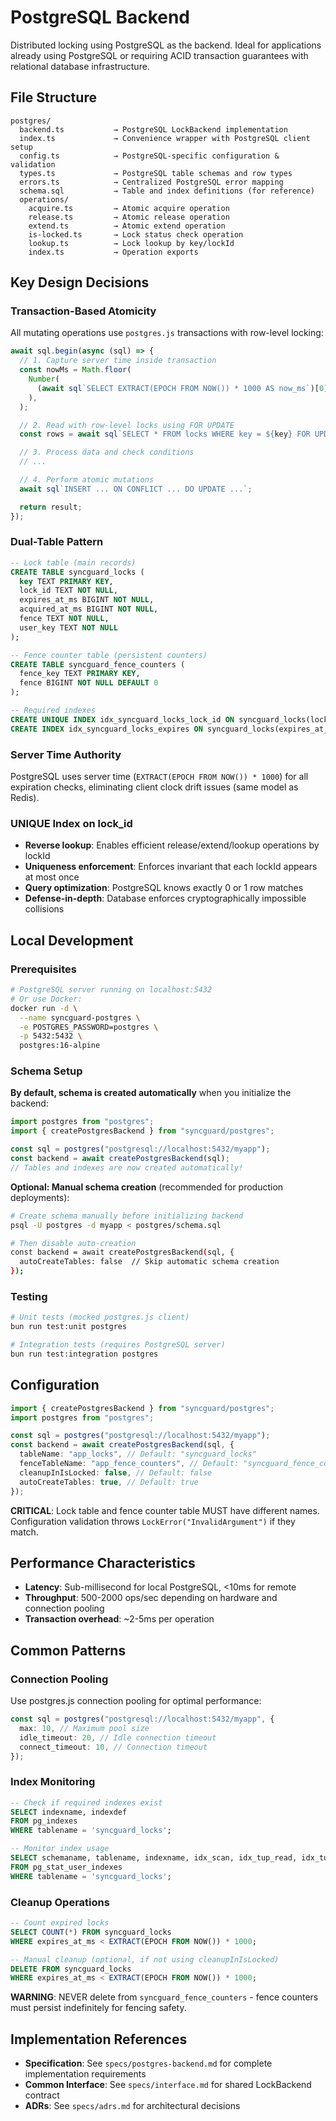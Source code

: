 # PostgreSQL Backend

Distributed locking using PostgreSQL as the backend. Ideal for applications already using PostgreSQL or requiring ACID transaction guarantees with relational database infrastructure.

## File Structure

```text
postgres/
  backend.ts           → PostgreSQL LockBackend implementation
  index.ts             → Convenience wrapper with PostgreSQL client setup
  config.ts            → PostgreSQL-specific configuration & validation
  types.ts             → PostgreSQL table schemas and row types
  errors.ts            → Centralized PostgreSQL error mapping
  schema.sql           → Table and index definitions (for reference)
  operations/
    acquire.ts         → Atomic acquire operation
    release.ts         → Atomic release operation
    extend.ts          → Atomic extend operation
    is-locked.ts       → Lock status check operation
    lookup.ts          → Lock lookup by key/lockId
    index.ts           → Operation exports
```

## Key Design Decisions

### Transaction-Based Atomicity

All mutating operations use `postgres.js` transactions with row-level locking:

```typescript
await sql.begin(async (sql) => {
  // 1. Capture server time inside transaction
  const nowMs = Math.floor(
    Number(
      (await sql`SELECT EXTRACT(EPOCH FROM NOW()) * 1000 AS now_ms`)[0].now_ms,
    ),
  );

  // 2. Read with row-level locks using FOR UPDATE
  const rows = await sql`SELECT * FROM locks WHERE key = ${key} FOR UPDATE`;

  // 3. Process data and check conditions
  // ...

  // 4. Perform atomic mutations
  await sql`INSERT ... ON CONFLICT ... DO UPDATE ...`;

  return result;
});
```

### Dual-Table Pattern

```sql
-- Lock table (main records)
CREATE TABLE syncguard_locks (
  key TEXT PRIMARY KEY,
  lock_id TEXT NOT NULL,
  expires_at_ms BIGINT NOT NULL,
  acquired_at_ms BIGINT NOT NULL,
  fence TEXT NOT NULL,
  user_key TEXT NOT NULL
);

-- Fence counter table (persistent counters)
CREATE TABLE syncguard_fence_counters (
  fence_key TEXT PRIMARY KEY,
  fence BIGINT NOT NULL DEFAULT 0
);

-- Required indexes
CREATE UNIQUE INDEX idx_syncguard_locks_lock_id ON syncguard_locks(lock_id);
CREATE INDEX idx_syncguard_locks_expires ON syncguard_locks(expires_at_ms);
```

### Server Time Authority

PostgreSQL uses server time (`EXTRACT(EPOCH FROM NOW()) * 1000`) for all expiration checks, eliminating client clock drift issues (same model as Redis).

### UNIQUE Index on lock_id

- **Reverse lookup**: Enables efficient release/extend/lookup operations by lockId
- **Uniqueness enforcement**: Enforces invariant that each lockId appears at most once
- **Query optimization**: PostgreSQL knows exactly 0 or 1 row matches
- **Defense-in-depth**: Database enforces cryptographically impossible collisions

## Local Development

### Prerequisites

```bash
# PostgreSQL server running on localhost:5432
# Or use Docker:
docker run -d \
  --name syncguard-postgres \
  -e POSTGRES_PASSWORD=postgres \
  -p 5432:5432 \
  postgres:16-alpine
```

### Schema Setup

**By default, schema is created automatically** when you initialize the backend:

```typescript
import postgres from "postgres";
import { createPostgresBackend } from "syncguard/postgres";

const sql = postgres("postgresql://localhost:5432/myapp");
const backend = await createPostgresBackend(sql);
// Tables and indexes are now created automatically!
```

**Optional: Manual schema creation** (recommended for production deployments):

```bash
# Create schema manually before initializing backend
psql -U postgres -d myapp < postgres/schema.sql

# Then disable auto-creation
const backend = await createPostgresBackend(sql, {
  autoCreateTables: false  // Skip automatic schema creation
});
```

### Testing

```bash
# Unit tests (mocked postgres.js client)
bun run test:unit postgres

# Integration tests (requires PostgreSQL server)
bun run test:integration postgres
```

## Configuration

```typescript
import { createPostgresBackend } from "syncguard/postgres";
import postgres from "postgres";

const sql = postgres("postgresql://localhost:5432/myapp");
const backend = await createPostgresBackend(sql, {
  tableName: "app_locks", // Default: "syncguard_locks"
  fenceTableName: "app_fence_counters", // Default: "syncguard_fence_counters"
  cleanupInIsLocked: false, // Default: false
  autoCreateTables: true, // Default: true
});
```

**CRITICAL**: Lock table and fence counter table MUST have different names. Configuration validation throws `LockError("InvalidArgument")` if they match.

## Performance Characteristics

- **Latency**: Sub-millisecond for local PostgreSQL, <10ms for remote
- **Throughput**: 500-2000 ops/sec depending on hardware and connection pooling
- **Transaction overhead**: ~2-5ms per operation

## Common Patterns

### Connection Pooling

Use postgres.js connection pooling for optimal performance:

```typescript
const sql = postgres("postgresql://localhost:5432/myapp", {
  max: 10, // Maximum pool size
  idle_timeout: 20, // Idle connection timeout
  connect_timeout: 10, // Connection timeout
});
```

### Index Monitoring

```sql
-- Check if required indexes exist
SELECT indexname, indexdef
FROM pg_indexes
WHERE tablename = 'syncguard_locks';

-- Monitor index usage
SELECT schemaname, tablename, indexname, idx_scan, idx_tup_read, idx_tup_fetch
FROM pg_stat_user_indexes
WHERE tablename = 'syncguard_locks';
```

### Cleanup Operations

```sql
-- Count expired locks
SELECT COUNT(*) FROM syncguard_locks
WHERE expires_at_ms < EXTRACT(EPOCH FROM NOW()) * 1000;

-- Manual cleanup (optional, if not using cleanupInIsLocked)
DELETE FROM syncguard_locks
WHERE expires_at_ms < EXTRACT(EPOCH FROM NOW()) * 1000;
```

**WARNING**: NEVER delete from `syncguard_fence_counters` - fence counters must persist indefinitely for fencing safety.

## Implementation References

- **Specification**: See `specs/postgres-backend.md` for complete implementation requirements
- **Common Interface**: See `specs/interface.md` for shared LockBackend contract
- **ADRs**: See `specs/adrs.md` for architectural decisions
